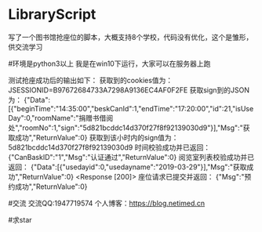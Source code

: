 # LibraryScript
写了一个图书馆抢座位的脚本，大概支持8个学校，代码没有优化，这个是雏形，供交流学习

#环境是python3以上
我是在win10下运行，大家可以在服务器上跑

测试抢座成功后的输出如下：
获取到的cookies值为：JSESSIONID=B97672684733A7298A9136EC4AF0F2FE
获取sign到的JSON为： {"Data":[{"beginTime":"14:35:00","beskCanId":1,"endTime":"17:20:00","id":21,"isUseDay":0,"roomName":"捐赠书借阅处","roomNo":1,"sign":"5d821bcddc14d370f27f8f92139030d9"}],"Msg":"获取成功","ReturnValue":0}
获取到该小时内的sign值为： 5d821bcddc14d370f27f8f92139030d9
时间校验成功并已返回： {"CanBaskID":"1","Msg":"认证通过","ReturnValue":0}
阅览室列表校验成功并已返回： {"Data":[{"usedayid":0,"usedayname":"2019-03-29"}],"Msg":"获取成功","ReturnValue":0}
<Response [200]>
座位请求已提交并返回： {"Msg":"预约成功","ReturnValue":0}


#交流
交流QQ:1947719574
个人博客：https://blog.netimed.cn

#求star

